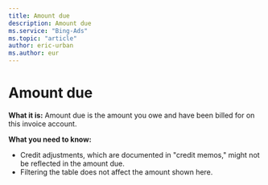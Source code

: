```yaml
---
title: Amount due
description: Amount due
ms.service: "Bing-Ads"
ms.topic: "article"
author: eric-urban
ms.author: eur
---
```


# Amount due

**What it is:**     Amount due is the amount you owe and have been billed for on this invoice account.

**What you need to know:**
- Credit adjustments, which are documented in "credit memos," might not be reflected in the amount due.
- Filtering the table does not affect the amount shown here.


